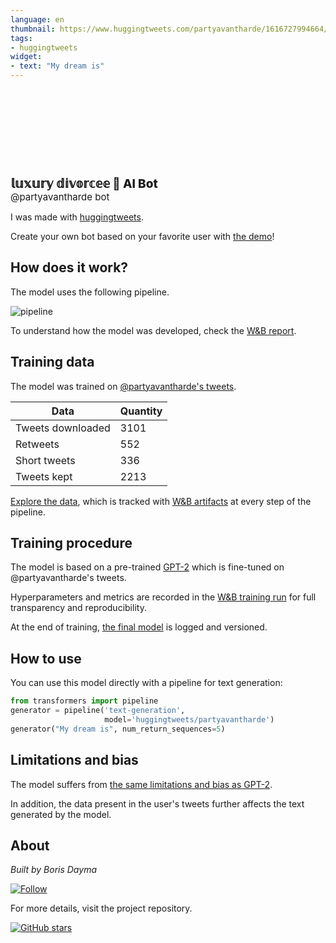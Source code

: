 ```yaml
---
language: en
thumbnail: https://www.huggingtweets.com/partyavantharde/1616727994664/predictions.png
tags:
- huggingtweets
widget:
- text: "My dream is"
---
```


<div>
<div style="width: 132px; height:132px; border-radius: 50%; background-size: cover; background-image: url('https://pbs.twimg.com/profile_images/1282125444633026560/TBi7_H2g_400x400.jpg')">
</div>
<div style="margin-top: 8px; font-size: 19px; font-weight: 800">𝕝𝕦𝕩𝕦𝕣𝕪 𝕕𝕚𝕧𝕠𝕣𝕔𝕖𝕖 🤖 AI Bot </div>
<div style="font-size: 15px">@partyavantharde bot</div>
</div>

I was made with [huggingtweets](https://github.com/borisdayma/huggingtweets).

Create your own bot based on your favorite user with [the demo](https://colab.research.google.com/github/borisdayma/huggingtweets/blob/master/huggingtweets-demo.ipynb)!

## How does it work?

The model uses the following pipeline.

![pipeline](https://github.com/borisdayma/huggingtweets/blob/master/img/pipeline.png?raw=true)

To understand how the model was developed, check the [W&B report](https://wandb.ai/wandb/huggingtweets/reports/HuggingTweets-Train-a-Model-to-Generate-Tweets--VmlldzoxMTY5MjI).

## Training data

The model was trained on [@partyavantharde's tweets](https://twitter.com/partyavantharde).

| Data | Quantity |
| --- | --- |
| Tweets downloaded | 3101 |
| Retweets | 552 |
| Short tweets | 336 |
| Tweets kept | 2213 |

[Explore the data](https://wandb.ai/wandb/huggingtweets/runs/2m9dnnh1/artifacts), which is tracked with [W&B artifacts](https://docs.wandb.com/artifacts) at every step of the pipeline.

## Training procedure

The model is based on a pre-trained [GPT-2](https://huggingface.co/gpt2) which is fine-tuned on @partyavantharde's tweets.

Hyperparameters and metrics are recorded in the [W&B training run](https://wandb.ai/wandb/huggingtweets/runs/2w6nbkmv) for full transparency and reproducibility.

At the end of training, [the final model](https://wandb.ai/wandb/huggingtweets/runs/2w6nbkmv/artifacts) is logged and versioned.

## How to use

You can use this model directly with a pipeline for text generation:

```python
from transformers import pipeline
generator = pipeline('text-generation',
                     model='huggingtweets/partyavantharde')
generator("My dream is", num_return_sequences=5)
```

## Limitations and bias

The model suffers from [the same limitations and bias as GPT-2](https://huggingface.co/gpt2#limitations-and-bias).

In addition, the data present in the user's tweets further affects the text generated by the model.

## About

*Built by Boris Dayma*

[![Follow](https://img.shields.io/twitter/follow/borisdayma?style=social)](https://twitter.com/intent/follow?screen_name=borisdayma)

For more details, visit the project repository.

[![GitHub stars](https://img.shields.io/github/stars/borisdayma/huggingtweets?style=social)](https://github.com/borisdayma/huggingtweets)
